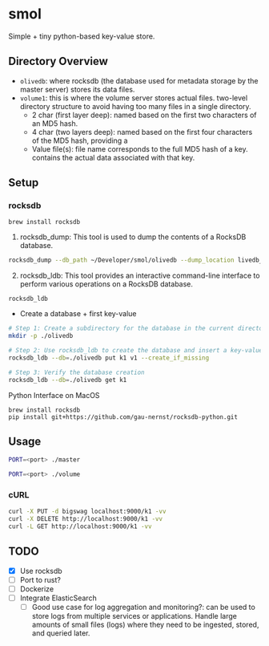 # smol
Simple + tiny python-based key-value store.


## Directory Overview
- `olivedb`: where rocksdb (the database used for metadata storage by the master server) stores its data files.
- `volume1`: this is where the volume server stores actual files. two-level directory structure to avoid having too many files in a single directory.
  - 2 char (first layer deep): named based on the first two characters of an MD5 hash.
  - 4 char (two layers deep): named based on the first four characters of the MD5 hash, providing a 
  - Value file(s): file name corresponds to the full MD5 hash of a key. contains the actual data associated with that key. 

## Setup
### rocksdb
`brew install rocksdb`

1.	rocksdb_dump:
This tool is used to dump the contents of a RocksDB database.

```sh
rocksdb_dump --db_path ~/Developer/smol/olivedb --dump_location livedb_dump.txt
```

2.	rocksdb_ldb:
This tool provides an interactive command-line interface to perform various operations on a RocksDB database.

```
rocksdb_ldb
```

- Create a database + first key-value
```sh
# Step 1: Create a subdirectory for the database in the current directory
mkdir -p ./olivedb

# Step 2: Use rocksdb_ldb to create the database and insert a key-value pair with the create_if_missing flag
rocksdb_ldb --db=./olivedb put k1 v1 --create_if_missing

# Step 3: Verify the database creation
rocksdb_ldb --db=./olivedb get k1
```
 
Python Interface on MacOS
```
brew install rocksdb
pip install git+https://github.com/gau-nernst/rocksdb-python.git
```

## Usage

```sh
PORT=<port> ./master
```

```sh
PORT=<port> ./volume
```

### cURL
```sh
curl -X PUT -d bigswag localhost:9000/k1 -vv
curl -X DELETE http://localhost:9000/k1 -vv
curl -L GET http://localhost:9000/k1 -vv
```

## TODO
- [x] Use rocksdb
- [ ] Port to rust?
- [ ] Dockerize
- [ ] Integrate ElasticSearch
  - [ ] Good use case for log aggregation and monitoring?: can be used to store logs from multiple services or applications. Handle large amounts of small files (logs) where they need to be ingested, stored, and queried later.